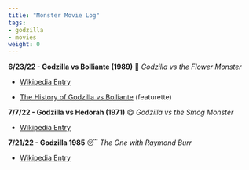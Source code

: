 ```yaml
---
title: "Monster Movie Log"
tags:
- godzilla
- movies
weight: 0
---
```


**6/23/22 - Godzilla vs Bolliante (1989)** 🤩
*Godzilla vs the Flower Monster*

- [Wikipedia Entry](https://en.wikipedia.org/wiki/Godzilla_vs._Biollante) 

* [The History of Godzilla vs Bolliante](https://www.youtube.com/watch?v=6ClDl7uPq48) (featurette)

**7/7/22 - Godzilla vs Hedorah (1971)** 😋
*Godzilla vs the Smog Monster*

- [Wikipedia Entry](https://en.wikipedia.org/wiki/Godzilla_vs._Hedorah)  

**7/21/22 - Godzilla 1985** 😴
*The One with Raymond Burr*

- [Wikipedia Entry](https://en.wikipedia.org/wiki/Godzilla_1985)   



